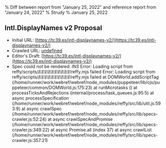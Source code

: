 % Diff between report from "January 25, 2022" and reference report from "January 24, 2022"
% Strudy
% January 25, 2022

## Intl.DisplayNames v2 Proposal

- Initial URL: [https://tc39.es/intl-displaynames-v2/](https://tc39.es/intl-displaynames-v2/)
- Crawled URL: [undefined](undefined)
- Editor's Draft: [https://tc39.es/intl-displaynames-v2/](https://tc39.es/intl-displaynames-v2/)
- Spec could not be rendered: *INS* Error: Loading script from reffy/scripts/__/__/__/__/__/__/__/__/__/__/__/__/__/__/__/__/__/__/__/__/reffy.mjs failed Error: Loading script from reffy/scripts/__/__/__/__/__/__/__/__/__/__/__/__/__/__/__/__/__/__/__/__/reffy.mjs failed
    at DOMWorld.addScriptTag (/home/runner/work/webref/webref/node_modules/puppeteer/lib/cjs/puppeteer/common/DOMWorld.js:175:23)
    at runMicrotasks (<anonymous>)
    at processTicksAndRejections (internal/process/task_queues.js:95:5)
    at async processSpecification (/home/runner/work/webref/webref/node_modules/reffy/src/lib/util.js:593:9)
    at async crawlSpec (/home/runner/work/webref/webref/node_modules/reffy/src/lib/specs-crawler.js:52:24)
    at async crawlSpecAndPromise (/home/runner/work/webref/webref/node_modules/reffy/src/lib/specs-crawler.js:349:22)
    at async Promise.all (index 37)
    at async crawlList (/home/runner/work/webref/webref/node_modules/reffy/src/lib/specs-crawler.js:357:21)




